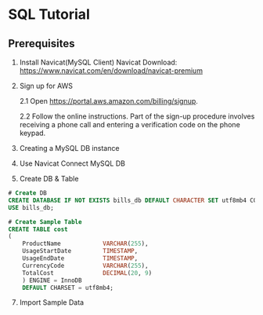 # SQL Tutorial

## Prerequisites

1. Install Navicat(MySQL Client)
Navicat Download: https://www.navicat.com/en/download/navicat-premium

2. Sign up for AWS 
   
    2.1 Open https://portal.aws.amazon.com/billing/signup.

    2.2 Follow the online instructions. Part of the sign-up procedure involves receiving a phone call and entering a verification code on the phone keypad.

3. Creating a MySQL DB instance

4. Use Navicat Connect MySQL DB

5. Create DB & Table

```sql
# Create DB
CREATE DATABASE IF NOT EXISTS bills_db DEFAULT CHARACTER SET utf8mb4 COLLATE utf8mb4_unicode_ci;
USE bills_db;

# Create Sample Table
CREATE TABLE cost
(
    ProductName            VARCHAR(255),
    UsageStartDate         TIMESTAMP,
    UsageEndDate           TIMESTAMP,
    CurrencyCode           VARCHAR(255),
    TotalCost              DECIMAL(20, 9)
    ) ENGINE = InnoDB
    DEFAULT CHARSET = utf8mb4;
```

7. Import Sample Data

```sql

```
